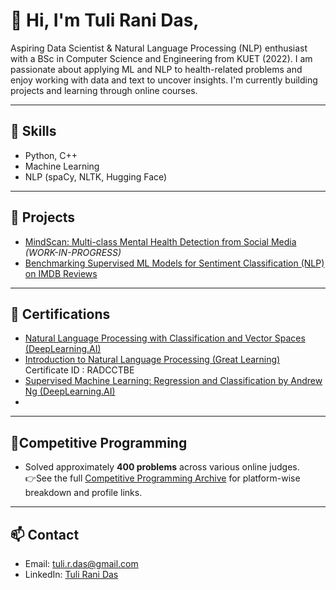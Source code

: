 # 👋 Hi, I'm Tuli Rani Das,

Aspiring Data Scientist & Natural Language Processing (NLP) enthusiast with a BSc in Computer Science and Engineering from KUET (2022). I am passionate about applying ML and NLP to health-related problems and enjoy working with data and text to uncover insights.
I'm currently building projects and learning through online courses.

---

## 🚀 Skills
- Python, C++
- Machine Learning
- NLP (spaCy, NLTK, Hugging Face)
---
## 📂 Projects
 - [MindScan: Multi-class Mental Health Detection from Social Media](https://github.com/TuliDas/MindScan-NLP) *(WORK-IN-PROGRESS)*
 - [Benchmarking Supervised ML Models for Sentiment Classification (NLP) on IMDB Reviews](https://github.com/TuliDas/Benchmark-ML-Models-Movie-Reviews-Sentiment)
---

## 📜 Certifications
- [Natural Language Processing with Classification and Vector Spaces (DeepLearning.AI)](https://coursera.org/share/cac0ab78092ed93a622a2d9d0dd60322)
- [Introduction to Natural Language Processing (Great Learning)](https://www.mygreatlearning.com/certificate/RADCCTBE)
  Certificate ID : RADCCTBE
- [Supervised Machine Learning: Regression and Classification by Andrew Ng (DeepLearning.AI)](https://coursera.org/share/8034a86edf8993ffc98dba0283670cf3)
-   
---

## 🧮Competitive Programming
- Solved approximately **400 problems** across various online judges.  
👉See the full [Competitive Programming Archive](https://github.com/TuliDas/Competitive-Programming-Archive#readme) for platform-wise breakdown and profile links.
---

## 📫 Contact
- Email: tuli.r.das@gmail.com 
- LinkedIn: [Tuli Rani Das](https://www.linkedin.com/in/tuli-rani-das-a41a762ab/?trk=opento_sprofile_topcard)
